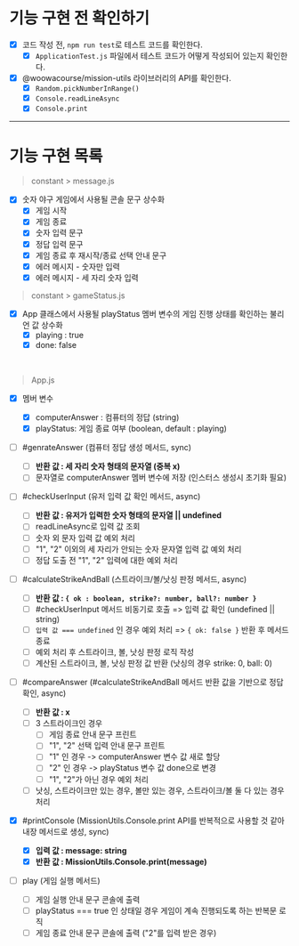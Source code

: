 # 기능 구현 전 확인하기

- [x] 코드 작성 전, `npm run test`로 테스트 코드를 확인한다.
  - [x] `ApplicationTest.js` 파일에서 테스트 코드가 어떻게 작성되어 있는지 확인한다.
- [x] @woowacourse/mission-utils 라이브러리의 API를 확인한다.
  - [x] `Random.pickNumberInRange()`
  - [x] `Console.readLineAsync`
  - [x] `Console.print`

---

# 기능 구현 목록

> constant > message.js

- [x] 숫자 야구 게임에서 사용될 콘솔 문구 상수화
  - [x] 게임 시작
  - [x] 게임 종료
  - [x] 숫자 입력 문구
  - [x] 정답 입력 문구
  - [x] 게임 종료 후 재시작/종료 선택 안내 문구
  - [x] 에러 메시지 - 숫자만 입력
  - [x] 에러 메시지 - 세 자리 숫자 입력

> constant > gameStatus.js

- [x] App 클래스에서 사용될 playStatus 멤버 변수의 게임 진행 상태를 확인하는 불리언 값 상수화
  - [x] playing : true
  - [x] done: false

<br />

> App.js

- [x] 멤버 변수

  - [x] computerAnswer : 컴퓨터의 정답 (string)
  - [x] playStatus: 게임 종료 여부 (boolean, default : playing)

- [ ] #genrateAnswer (컴퓨터 정답 생성 메서드, sync)

  - [ ] **반환 값 : 세 자리 숫자 형태의 문자열 (중복 x)**
  - [ ] 문자열로 computerAnswer 멤버 변수에 저장 (인스터스 생성시 초기화 필요)

- [ ] #checkUserInput (유저 입력 값 확인 메서드, async)

  - [ ] **반환 값 : 유저가 입력한 숫자 형태의 문자열 || undefined**
  - [ ] readLineAsync로 입력 값 조회
  - [ ] 숫자 외 문자 입력 값 예외 처리
  - [ ] "1", "2" 이외의 세 자리가 안되는 숫자 문자열 입력 값 예외 처리
  - [ ] 정답 도출 전 "1", "2" 입력에 대한 예외 처리

- [ ] #calculateStrikeAndBall (스트라이크/볼/낫싱 판정 메서드, async)

  - [ ] **반환 값 : `{ ok : boolean, strike?: number, ball?: number }`**
  - [ ] #checkUserInput 메서드 비동기로 호출 => 입력 값 확인 (undefined || string)
  - [ ] `입력 값 === undefined` 인 경우 예외 처리 => `{ ok: false }` 반환 후 메서드 종료
  - [ ] 예외 처리 후 스트라이크, 볼, 낫싱 판정 로직 작성
  - [ ] 계산된 스트라이크, 볼, 낫싱 판정 값 반환 (낫싱의 경우 strike: 0, ball: 0)

- [ ] #compareAnswer (#calculateStrikeAndBall 메서드 반환 값을 기반으로 정답 확인, async)

  - [ ] **반환 값 : x**
  - [ ] 3 스트라이크인 경우
    - [ ] 게임 종료 안내 문구 프린트
    - [ ] "1", "2" 선택 입력 안내 문구 프린트
    - [ ] "1" 인 경우 -> computerAnswer 변수 값 새로 할당
    - [ ] "2" 인 경우 -> playStatus 변수 값 done으로 변경
    - [ ] "1", "2"가 아닌 경우 예외 처리
  - [ ] 낫싱, 스트라이크만 있는 경우, 볼만 있는 경우, 스트라이크/볼 둘 다 있는 경우 처리

- [x] #printConsole (MissionUtils.Console.print API를 반복적으로 사용할 것 같아 내장 메서드로 생성, sync)

  - [x] **입력 값 : message: string**
  - [x] **반환 값 : MissionUtils.Console.print(message)**

- [ ] play (게임 실행 메서드)
  - [ ] 게임 실행 안내 문구 콘솔에 출력
  - [ ] playStatus === true 인 상태일 경우 게임이 계속 진행되도록 하는 반복문 로직
  - [ ] 게임 종료 안내 문구 콘솔에 출력 ("2"를 입력 받은 경우)
